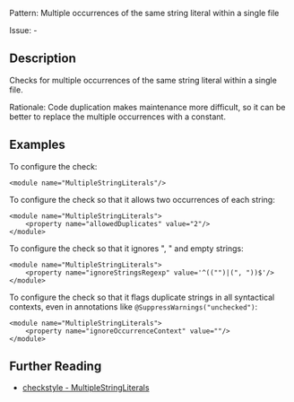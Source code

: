 Pattern: Multiple occurrences of the same string literal within a single file

Issue: -

## Description

Checks for multiple occurrences of the same string literal within a single file. 

Rationale: Code duplication makes maintenance more difficult, so it can be better to replace the multiple occurrences with a constant. 

## Examples

To configure the check: 
    
    
    <module name="MultipleStringLiterals"/>
            

To configure the check so that it allows two occurrences of each string: 
    
    
    <module name="MultipleStringLiterals">
        <property name="allowedDuplicates" value="2"/>
    </module>
            

To configure the check so that it ignores ", " and empty strings: 
    
    
    <module name="MultipleStringLiterals">
        <property name="ignoreStringsRegexp" value='^(("")|(", "))$'/>
    </module>
            

To configure the check so that it flags duplicate strings in all syntactical contexts, even in annotations like `@SuppressWarnings("unchecked")`: 
    
    
    <module name="MultipleStringLiterals">
        <property name="ignoreOccurrenceContext" value=""/>
    </module>

## Further Reading

* [checkstyle - MultipleStringLiterals](http://checkstyle.sourceforge.net/config_coding.html#MultipleStringLiterals)
